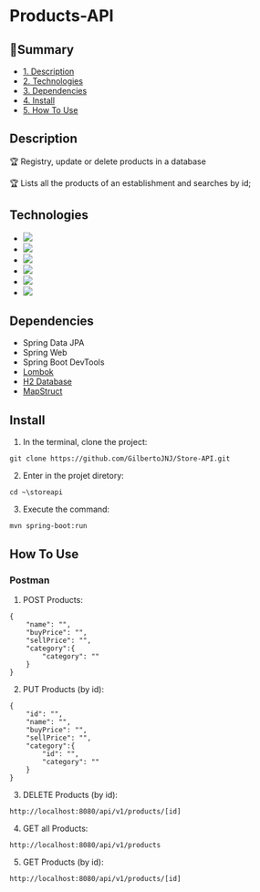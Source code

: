 # Products-API
## :book:Summary 
* [1. Description](#description)
* [2. Technologies](#technologies)
* [3. Dependencies](#dependencies)
* [4. Install](#install)
* [5. How To Use](#how-to-use)

## Description
:trophy: Registry, update or delete products in a database

:trophy: Lists all the products of an establishment and searches by id;

## Technologies
- <img src="https://img.shields.io/static/v1?label=java&message=language&color=red&style=for-the-badge&logo=java"/>
- <img src="https://img.shields.io/static/v1?label=maven&message=build&color=red&style=for-the-badge&logo=apachemaven"/>
- <img src="https://img.shields.io/static/v1?label=h2-database&message=database&color=blue&style=for-the-badge&logo=h2database"/>
- <img src="https://img.shields.io/static/v1?label=spring&message=framework&color=green&style=for-the-badge&logo=spring"/>
- <img src="https://img.shields.io/static/v1?label=postman&message=apiclient&color=orange&style=for-the-badge&logo=postman"/>
- <img src="https://img.shields.io/badge/json-5E5C5C?style=for-the-badge&logo=json&logoColor=white"/>

## Dependencies
 - Spring Data JPA
 - Spring Web
 - Spring Boot DevTools
 - [Lombok](https://projectlombok.org/)
 - [H2 Database](https://www.h2database.com/html/main.html)
 - [MapStruct](https://mapstruct.org/)

## Install 
1. In the terminal, clone the project:
```shell script
git clone https://github.com/GilbertoJNJ/Store-API.git
```

2. Enter in the projet diretory:
```shell script
cd ~\storeapi
```

3. Execute the command:
```shell script
mvn spring-boot:run
```

## How To Use 
### Postman
1. POST Products:
```shell script
{
    "name": "",
    "buyPrice": "",
    "sellPrice": "",
    "category":{
        "category": ""
    }
}
```

2. PUT Products (by id):
```shell script
{
    "id": "",
    "name": "",
    "buyPrice": "",
    "sellPrice": "",
    "category":{
        "id": "",
        "category": ""
    }
}
```

3. DELETE Products (by id):
 ```shell script
 http://localhost:8080/api/v1/products/[id]
```

4. GET all Products:
 ```shell script
 http://localhost:8080/api/v1/products
```

5. GET Products (by id):
```shell script
http://localhost:8080/api/v1/products/[id]
```
